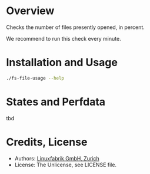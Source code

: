 # Overview

Checks the number of files presently opened, in percent.

We recommend to run this check every minute.


# Installation and Usage

```bash
./fs-file-usage --help
```


# States and Perfdata

tbd



# Credits, License

* Authors: [Linuxfabrik GmbH, Zurich](https://www.linuxfabrik.ch)
* License: The Unlicense, see LICENSE file.